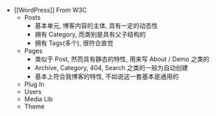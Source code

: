 - [[WordPress]] From W3C
	- Posts
		- 基本单元, 博客内容的主体, 具有一定的动态性
		- 拥有 Category, 而类别是具有父子结构的
		- 拥有 Tags(多个), 很符合直觉
	- Pages
		- 类似于 Post, 然而具有静态的特性, 用来写 About / Demo 之类的
		- Archive, Category, 404, Search 之类的一般为自动创建
		- 基本上符合我博客的特性, 不如说这一套基本是通用的
	- Plug In
	- Users
	- Media Lib
	- Theme
